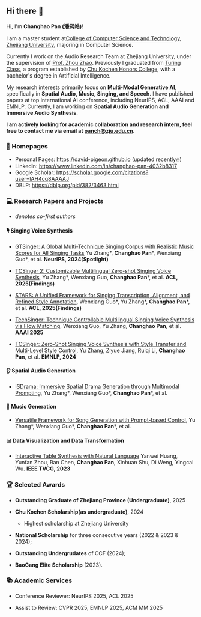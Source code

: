 ## Hi there 👋

Hi, I'm **Changhao Pan (潘昶皓)**! 

I am a master student at[College of Computer Science and Technology](http://www.en.cs.zju.edu.cn/), [Zhejiang University](https://www.zju.edu.cn/english/), majoring in Computer Science.

Currently I work on the Audio Research Team at Zhejiang University, under the supervision of [Prof. Zhou Zhao](https://person.zju.edu.cn/zhaozhou). Previously I graduated from [Turing Class](http://www.en.cs.zju.edu.cn/turing_honors_class/list.htm), a program established by [Chu Kochen Honors College](ckc.zju.edu.cn), with a bachelor's degree in Artificial Intelligence.

My research interests primarily focus on **Multi-Modal Generative AI**, specifically in **Spatial Audio, Music, Singing, and Speech**. I have published papers at top international AI conference, including NeurIPS, ACL, AAAI and EMNLP. Currently, I am working on **Spatial Audio Generation and Immersive Audio Synthesis**.

**I am actively looking for academic collaboration and research intern, feel free to contact me via email at [panch@zju.edu.cn](panch@zju.edu.cn).**

### 📎 Homepages
- Personal Pages: https://david-pigeon.github.io (updated recently🔥)
- Linkedin: https://www.linkedin.com/in/changhao-pan-4032b8317
- Google Scholar: https://scholar.google.com/citations?user=lAH4cq8AAAAJ
- DBLP: https://dblp.org/pid/382/3463.html

### 💻 Research Papers and Projects

* *denotes co-first authors*

#### 🎙️ Singing Voice Synthesis

- [GTSinger: A Global Multi-Technique Singing Corpus with Realistic Music Scores for All Singing Tasks](https://papers.nips.cc/paper_files/paper/2024/hash/023d2c1a17cf35b11a0cbb43a0677c91-Abstract-Datasets_and_Benchmarks_Track.html) Yu Zhang*, **Changhao Pan***, Wenxiang Guo*, et al. **NeurIPS, 2024(Spotlight)**

- [TCSinger 2: Customizable Multilingual Zero-shot Singing Voice Synthesis](https://arxiv.org/abs/2505.14910), Yu Zhang*, Wenxiang Guo, **Changhao Pan***, et al. **ACL, 2025(Findings)** 

- [STARS: A Unified Framework for Singing Transcription, Alignment, and Refined Style Annotation](), Wenxiang Guo*, Yu Zhang*, **Changhao Pan***, et al. **ACL, 2025(Findings)** 

- [TechSinger: Technique Controllable Multilingual Singing Voice Synthesis via Flow Matching](https://ojs.aaai.org/index.php/AAAI/article/view/34571), Wenxiang Guo, Yu Zhang, **Changhao Pan**, et al. **AAAI 2025**

- [TCSinger: Zero-Shot Singing Voice Synthesis with Style Transfer and Multi-Level Style Control](https://aclanthology.org/2024.emnlp-main.117/), Yu Zhang, Ziyue Jiang, Ruiqi Li, **Changhao Pan**, et al. **EMNLP, 2024**

#### 👂 Spatial Audio Generation

-  [ISDrama: Immersive Spatial Drama Generation through Multimodal Prompting](https://arxiv.org/abs/2504.20630), Yu Zhang*, Wenxiang Guo*, **Changhao Pan***, et al.

#### 🎼 Music Generation

- [Versatile Framework for Song Generation with Prompt-based Control](https://arxiv.org/abs/2504.19062), Yu Zhang*, Wenxiang Guo*, **Changhao Pan***, et al.


#### 📊 Data Visualization and Data Transformation

- [Interactive Table Synthesis with Natural Language](https://ieeexplore.ieee.org/document/10304286) Yanwei Huang, Yunfan Zhou, Ran Chen, **Changhao Pan**, Xinhuan Shu, Di Weng, Yingcai Wu. **IEEE TVCG, 2023**

### 🏆 Selected Awards

- **Outstanding Graduate of Zhejiang Province (Undergraduate)**, 2025

- **Chu Kochen Scholarship(as undergraduate)**, 2024
  - Highest scholarship at Zhejiang University

- **National Scholarship** for three consecutive years (2022 & 2023 & 2024);

- **Outstanding Undergrudates** of CCF (2024);

- **BaoGang Elite Scholarship** (2023).

### 📚 Academic Services

- Conference Reviewer: NeurIPS 2025, ACL 2025

- Assist to Review: CVPR 2025, EMNLP 2025, ACM MM 2025


